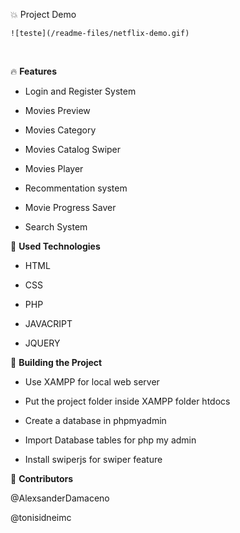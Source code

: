 :boom: ​Project Demo 



```
![teste](/readme-files/netflix-demo.gif)
```



​            



  



   









:fire: **Features** 

- Login and Register  System 

- Movies Preview 

- Movies  Category 

- Movies  Catalog Swiper

- Movies  Player

- Recommentation  system

- Movie Progress Saver 

- Search System



:rocket:  **Used Technologies**

- HTML 

- CSS 

- PHP 

- JAVACRIPT 

- JQUERY 



:wrench:  **Building the Project**

- Use XAMPP for local web server

- Put the project folder inside XAMPP folder htdocs

- Create a database in phpmyadmin

- Import  Database tables for php my admin

- Install swiperjs  for swiper feature

  

:construction_worker:  **Contributors**

@AlexsanderDamaceno

@tonisidneimc













